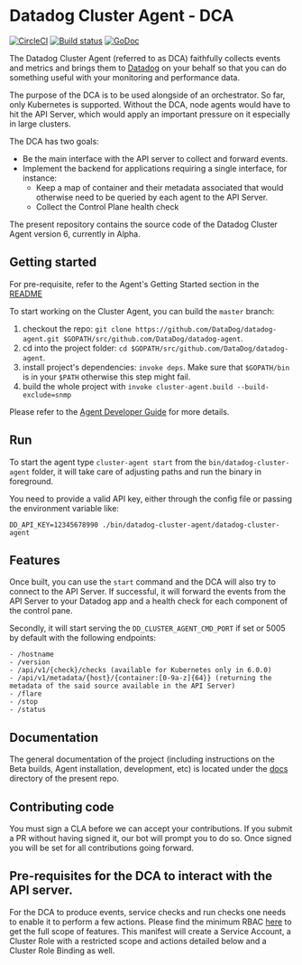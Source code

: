 # Datadog Cluster Agent - DCA

[![CircleCI](https://circleci.com/gh/DataDog/datadog-agent/tree/master.svg?style=svg&circle-token=dbcee3f02b9c3fe5f142bfc5ecb735fdec34b643)](https://circleci.com/gh/DataDog/datadog-agent/tree/master)
[![Build status](https://ci.appveyor.com/api/projects/status/kcwhmlsc0oq3m49p/branch/master?svg=true)](https://ci.appveyor.com/project/Datadog/datadog-agent/branch/master)
[![GoDoc](https://godoc.org/github.com/DataDog/datadog-agent?status.svg)](https://godoc.org/github.com/DataDog/datadog-agent)

The Datadog Cluster Agent (referred to as DCA) faithfully collects events and metrics and brings them to
[Datadog](https://app.datadoghq.com) on your behalf so that you can do something
useful with your monitoring and performance data.

The purpose of the DCA is to be used alongside of an orchestrator. So far, only Kubernetes is supported.
Without the DCA, node agents would have to hit the API Server, which would apply an important pressure on it especially in large clusters.

The DCA has two goals:
 * Be the main interface with the API server to collect and forward events.
 * Implement the backend for applications requiring a single interface, for instance:
    -  Keep a map of container and their metadata associated that would otherwise need to be queried by each agent to the API Server.
    -  Collect the Control Plane health check


The present repository contains the source code of the Datadog Cluster Agent version 6,
currently in Alpha.

## Getting started

For pre-requisite, refer to the Agent's Getting Started section in the [README](https://github.com/DataDog/datadog-agent/blob/master/README.md)

To start working on the Cluster Agent, you can build the `master` branch:

1. checkout the repo: `git clone https://github.com/DataDog/datadog-agent.git $GOPATH/src/github.com/DataDog/datadog-agent`.
2. cd into the project folder: `cd $GOPATH/src/github.com/DataDog/datadog-agent`.
3. install project's dependencies: `invoke deps`.
   Make sure that `$GOPATH/bin` is in your `$PATH` otherwise this step might fail.
4. build the whole project with `invoke cluster-agent.build --build-exclude=snmp`

Please refer to the [Agent Developer Guide](docs/dev/README.md) for more details.

## Run

To start the agent type `cluster-agent start` from the `bin/datadog-cluster-agent` folder, it will take
care of adjusting paths and run the binary in foreground.

You need to provide a valid API key, either through the config file or passing
the environment variable like:
```
DD_API_KEY=12345678990 ./bin/datadog-cluster-agent/datadog-cluster-agent
```

## Features

Once built, you can use the `start` command and the DCA will also try to connect to the API Server.
If successful, it will forward the events from the API Server to your Datadog app and a health check for each component of the control pane.

Secondly, it will start serving the `DD_CLUSTER_AGENT_CMD_PORT` if set or 5005 by default with the following endpoints:

```
- /hostname
- /version
- /api/v1/{check}/checks (available for Kubernetes only in 6.0.0)
- /api/v1/metadata/{host}/{container:[0-9a-z]{64}} (returning the metadata of the said source available in the API Server)
- /flare
- /stop
- /status
```

## Documentation

The general documentation of the project (including instructions on the Beta builds,
Agent installation, development, etc) is located under the [docs](https://github.com/DataDog/datadog-agent/tree/master/docs) directory
of the present repo.

## Contributing code

You must sign a CLA before we can accept your contributions. If you submit a PR
without having signed it, our bot will prompt you to do so. Once signed you will
be set for all contributions going forward.

## Pre-requisites for the DCA to interact with the API server.

For the DCA to produce events, service checks and run checks one needs to enable it to perform a few actions.
Please find the minimum RBAC [here](https://hub.docker.com/r/datadog/cluster-agent/) to get the full scope of features.
This manifest will create a Service Account, a Cluster Role with a restricted scope and actions detailed below and a Cluster Role Binding as well.
